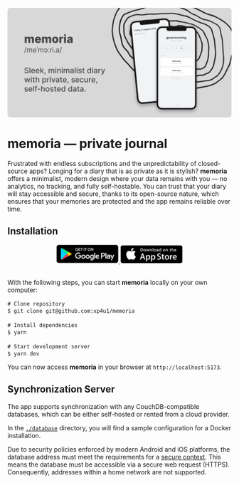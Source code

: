 ![](./.github/promo.png)

# memoria — private journal

Frustrated with endless subscriptions and the unpredictability of closed-source apps? Longing for a diary that is as private as it is stylish? **memoria** offers a minimalist, modern design where your data remains with you — no analytics, no tracking, and fully self-hostable. You can trust that your diary will stay accessible and secure, thanks to its open-source nature, which ensures that your memories are protected and the app remains reliable over time.

## Installation

<div align="center">
  <a href="https://play.google.com/store/apps/details?id=de.xp4u1.memoria">
    <img alt="Get it on Google Play" src="./.github/playstore.png" width="140">
  </a>
  <a href="https://apps.apple.com/us/app/memoria-private-journal/id6621187886">
    <img alt="Download on the App Store" src="./.github/appstore.png" width="140">
  </a>
</div>

<br />

With the following steps, you can start **memoria** locally on your own computer:

```
# Clone repository
$ git clone git@github.com:xp4u1/memoria

# Install dependencies
$ yarn

# Start development server
$ yarn dev
```

You can now access **memoria** in your browser at `http://localhost:5173`.

## Synchronization Server

The app supports synchronization with any CouchDB-compatible databases, which can be either self-hosted or rented from a cloud provider.

In the [`./database`](./database) directory, you will find a sample configuration for a Docker installation.

Due to security policies enforced by modern Android and iOS platforms, the database address must meet the requirements for a [secure context](https://developer.mozilla.org/en-US/docs/Web/Security/Secure_Contexts). This means the database must be accessible via a secure web request (HTTPS). Consequently, addresses within a home network are not supported.
